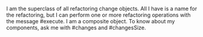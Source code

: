 I am the superclass of all refactoring change objects. All I have is a name for the refactoring, but I can perform one or more refactoring operations with the message #execute. I am a composite object. To know about my components, ask me with #changes and #changesSize. 